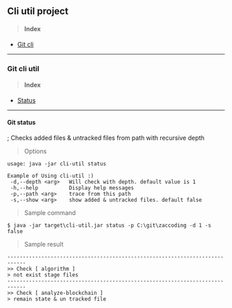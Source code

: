 ## Cli util project  

> #### Index

- <a href="#git">Git cli</a>

---  

<div id="git"></div>

### Git cli util

> #### Index  

- <a href="#git-status">Status</a>  

---  

<div id="git-status"></div>  

#### Git status  
; Checks added files & untracked files from path with recursive depth

> Options

```
usage: java -jar cli-util status

Example of Using cli-util :)
 -d,--depth <arg>   Will check with depth. default value is 1
 -h,--help          Display help messages
 -p,--path <arg>    trace from this path
 -s,--show <arg>    show added & untracked files. default false
```  

> Sample command

```
$ java -jar target\cli-util.jar status -p C:\git\zaccoding -d 1 -s false
```  

> Sample result  

```
----------------------------------------------------------------------------
>> Check [ algorithm ]
> not exist stage files
----------------------------------------------------------------------------
>> Check [ analyze-blockchain ]
> remain state & un tracked file
```  








